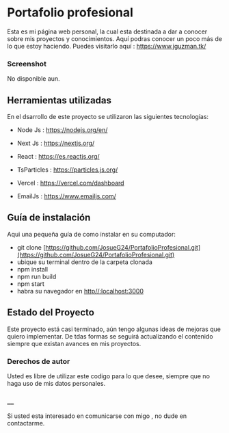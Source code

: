 # Portafolio profesional
Esta es mi página web personal, la cual esta destinada a dar a conocer sobre mis proyectos y conocimientos. Aquí podras conocer un poco más de lo que estoy haciendo.
Puedes visitarlo aquí : https://www.jguzman.tk/

### Screenshot
No disponible aun.

## Herramientas utilizadas

En el dsarrollo de este proyecto se utilizaron las siguientes tecnologías:
- Node Js : https://nodejs.org/en/
- Next Js : https://nextjs.org/
- React : https://es.reactjs.org/
- TsParticles : https://particles.js.org/

- Vercel : https://vercel.com/dashboard
- EmailJs : https://www.emailjs.com/

## Guía de instalación

Aqui una pequeña guía de como instalar en su computador:
- git clone [https://github.com/JosueG24/PortafolioProfesional.git](https://github.com/JosueG24/PortafolioProfesional.git)
- ubique su terminal dentro de la carpeta clonada
- npm install
- npm run build
- npm start
- habra su navegador en [http//:localhost:3000](http://localhost:3000/)

## Estado del Proyecto

Este proyecto está casi terminado, aún tengo algunas ideas de mejoras que quiero implementar.
De tdas formas se seguirá actualizando el contenido siempre que existan avances en mis proyectos.

### Derechos de autor

Usted es libre de utilizar este codigo para lo que desee, siempre que no haga uso de mis datos personales.

### __

Si usted esta interesado en comunicarse con migo , no dude en contactarme.
